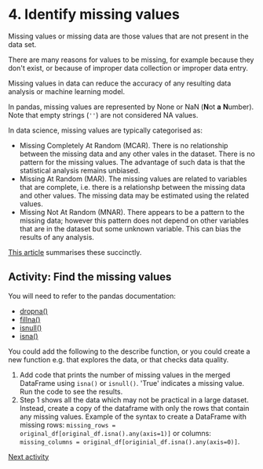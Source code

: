 # 4. Identify missing values

Missing values or missing data are those values that are not present in the data set.

There are many reasons for values to be missing, for example because they don't exist, or because of improper data
collection or improper data entry.

Missing values in data can reduce the accuracy of any resulting data analysis or machine learning model.

In pandas, missing values are represented by None or NaN (**N**ot **a** **N**umber). Note that empty strings (`''`) are
not considered NA values.

In data science, missing values are typically categorised as:

- Missing Completely At Random (MCAR). There is no relationship between the missing data and any other vales in the
  dataset. There is no pattern for the missing values. The advantage of such data is that the statistical analysis
  remains unbiased.
- Missing At Random (MAR). The missing values are related to variables that are complete, i.e. there is a relationshp
  between the missing data and other values. The missing data may be estimated using the related values.
- Missing Not At Random (MNAR). There appears to be a pattern to the missing data; however this pattern does not depend
  on other variables that are in the dataset but some unknown variable. This can bias the results of any analysis.

[This article](https://www.analyticsvidhya.com/blog/2021/10/handling-missing-value/) summarises these succinctly.

## Activity: Find the missing values

You will need to refer to the pandas documentation:

- [dropna()](https://pandas.pydata.org/docs/reference/api/pandas.DataFrame.dropna.html)
- [fillna()](https://pandas.pydata.org/docs/reference/api/pandas.DataFrame.fillna.html)
- [isnull()](https://pandas.pydata.org/docs/reference/api/pandas.DataFrame.isnull.html)
- [isna()](https://pandas.pydata.org/docs/reference/api/pandas.DataFrame.isna.html)

You could add the following to the describe function, or you could create a new function e.g. that explores the data, or
that checks data quality.

1. Add code that prints the number of missing values in the merged DataFrame using `isna()` or `isnull()`. 'True'
   indicates a
   missing value. Run the code to see the results.
2. Step 1 shows all the data which may not be practical in a large dataset. Instead, create a copy of the dataframe with
   only the rows that contain any missing values. Example of the syntax to create a DataFrame with missing
   rows: `missing_rows = original_df[original_df.isna().any(axis=1)]` or columns:
   `missing_columns = original_df[originial_df.isna().any(axis=0)]`.

[Next activity](2-05-plot-overview.md)
